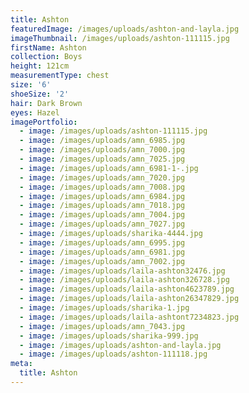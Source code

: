 ```yaml
---
title: Ashton
featuredImage: /images/uploads/ashton-and-layla.jpg
imageThumbnail: /images/uploads/ashton-111115.jpg
firstName: Ashton
collection: Boys
height: 121cm
measurementType: chest
size: '6'
shoeSize: '2'
hair: Dark Brown
eyes: Hazel
imagePortfolio:
  - image: /images/uploads/ashton-111115.jpg
  - image: /images/uploads/amn_6985.jpg
  - image: /images/uploads/amn_7000.jpg
  - image: /images/uploads/amn_7025.jpg
  - image: /images/uploads/amn_6981-1-.jpg
  - image: /images/uploads/amn_7020.jpg
  - image: /images/uploads/amn_7008.jpg
  - image: /images/uploads/amn_6984.jpg
  - image: /images/uploads/amn_7018.jpg
  - image: /images/uploads/amn_7004.jpg
  - image: /images/uploads/amn_7027.jpg
  - image: /images/uploads/sharika-4444.jpg
  - image: /images/uploads/amn_6995.jpg
  - image: /images/uploads/amn_6981.jpg
  - image: /images/uploads/amn_7002.jpg
  - image: /images/uploads/laila-ashton32476.jpg
  - image: /images/uploads/laila-ashton326728.jpg
  - image: /images/uploads/laila-ashton4623789.jpg
  - image: /images/uploads/laila-ashton26347829.jpg
  - image: /images/uploads/sharika-1.jpg
  - image: /images/uploads/laila-ashtont7234823.jpg
  - image: /images/uploads/amn_7043.jpg
  - image: /images/uploads/sharika-999.jpg
  - image: /images/uploads/ashton-and-layla.jpg
  - image: /images/uploads/ashton-111118.jpg
meta:
  title: Ashton
---
```


